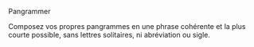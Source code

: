 Pangrammer

Composez vos propres pangrammes en une phrase cohérente et la plus courte possible, sans lettres solitaires, ni abréviation ou sigle.
